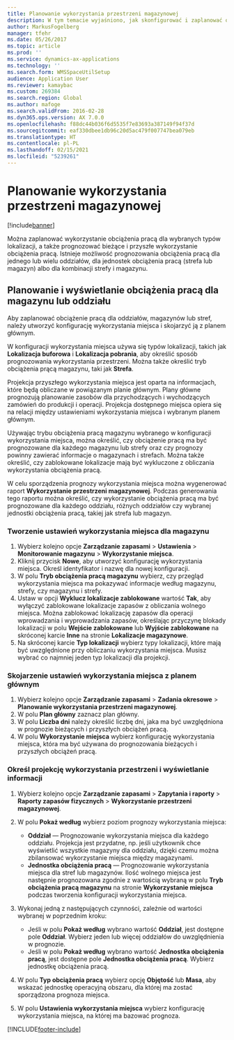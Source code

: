 ```yaml
---
title: Planowanie wykorzystania przestrzeni magazynowej
description: W tym temacie wyjaśniono, jak skonfigurować i zaplanować obciążenie pracą dla magazynu.
author: MarkusFogelberg
manager: tfehr
ms.date: 05/26/2017
ms.topic: article
ms.prod: ''
ms.service: dynamics-ax-applications
ms.technology: ''
ms.search.form: WMSSpaceUtilSetup
audience: Application User
ms.reviewer: kamaybac
ms.custom: 269384
ms.search.region: Global
ms.author: mafoge
ms.search.validFrom: 2016-02-28
ms.dyn365.ops.version: AX 7.0.0
ms.openlocfilehash: f88dc44b036f6d5535f7e83693a387149f94f37d
ms.sourcegitcommit: eaf330dbee1db96c20d5ac479f007747bea079eb
ms.translationtype: HT
ms.contentlocale: pl-PL
ms.lasthandoff: 02/15/2021
ms.locfileid: "5239261"
---
```

# <a name="schedule-load-utilization"></a>Planowanie wykorzystania przestrzeni magazynowej

[!include[banner](../includes/banner.md)]

Można zaplanować wykorzystanie obciążenia pracą dla wybranych typów lokalizacji, a także prognozować bieżące i przyszłe wykorzystanie obciążenia pracą. Istnieje możliwość prognozowania obciążenia pracą dla jednego lub wielu oddziałów, dla jednostek obciążenia pracą (strefa lub magazyn) albo dla kombinacji strefy i magazynu.

## <a name="schedule-and-view-the-load-for-a-warehouse-or-site"></a>Planowanie i wyświetlanie obciążenia pracą dla magazynu lub oddziału

Aby zaplanować obciążenie pracą dla oddziałów, magazynów lub stref, należy utworzyć konfigurację wykorzystania miejsca i skojarzyć ją z planem głównym.

W konfiguracji wykorzystania miejsca używa się typów lokalizacji, takich jak **Lokalizacja buforowa** i **Lokalizacja pobrania**, aby określić sposób prognozowania wykorzystania przestrzeni. Można także określić tryb obciążenia prącą magazynu, taki jak **Strefa**.

Projekcja przyszłego wykorzystania miejsca jest oparta na informacjach, które będą obliczane w powiązanym planie głównym. Plany główne prognozują planowanie zasobów dla przychodzących i wychodzących zamówień do produkcji i operacji. Projekcja dostępnego miejsca opiera się na relacji między ustawieniami wykorzystania miejsca i wybranym planem głównym.

Używając trybu obciążenia pracą magazynu wybranego w konfiguracji wykorzystania miejsca, można określić, czy obciążenie pracą ma być prognozowane dla każdego magazynu lub strefy oraz czy prognozy powinny zawierać informacje o magazynach i strefach. Można także określić, czy zablokowane lokalizacje mają być wykluczone z obliczania wykorzystania obciążenia pracą.

W celu sporządzenia prognozy wykorzystania miejsca można wygenerować raport **Wykorzystanie przestrzeni magazynowej**. Podczas generowania tego raportu można określić, czy wykorzystanie obciążenia pracą ma być prognozowane dla każdego oddziału, różnych oddziałów czy wybranej jednostki obciążenia pracą, takiej jak strefa lub magazyn.

### <a name="create-a-space-utilization-setup-for-a-warehouse"></a>Tworzenie ustawień wykorzystania miejsca dla magazynu

1. Wybierz kolejno opcje **Zarządzanie zapasami** \> **Ustawienia** \> **Monitorowanie magazynu** \> **Wykorzystanie miejsca**.
2. Kliknij przycisk **Nowe**, aby utworzyć konfigurację wykorzystania miejsca. Określ identyfikator i nazwę dla nowej konfiguracji.
3. W polu **Tryb obciążenia pracą magazynu** wybierz, czy przegląd wykorzystania miejsca ma pokazywać informacje według magazynu, strefy, czy magazynu i strefy.
4. Ustaw w opcji **Wyklucz lokalizacje zablokowane** wartość **Tak**, aby wyłączyć zablokowane lokalizacje zapasów z obliczania wolnego miejsca. Można zablokować lokalizację zapasów dla operacji wprowadzania i wyprowadzania zapasów, określając przyczynę blokady lokalizacji w polu **Wejście zablokowane** lub **Wyjście zablokowane** na skróconej karcie **Inne** na stronie **Lokalizacje magazynowe**.
5. Na skróconej karcie **Typ lokalizacji** wybierz typy lokalizacji, które mają być uwzględnione przy obliczaniu wykorzystania miejsca. Musisz wybrać co najmniej jeden typ lokalizacji dla projekcji.

### <a name="associate-a-space-utilization-setup-with-a-master-plan"></a>Skojarzenie ustawień wykorzystania miejsca z planem głównym

1. Wybierz kolejno opcje **Zarządzanie zapasami** \> **Zadania okresowe** \> **Planowanie wykorzystania przestrzeni magazynowej**.
2. W polu **Plan główny** zaznacz plan główny.
3. W polu **Liczba dni** należy określić liczbę dni, jaka ma być uwzględniona w prognozie bieżących i przyszłych obciążeń pracą.
4. W polu **Wykorzystanie miejsca** wybierz konfigurację wykorzystania miejsca, która ma być używana do prognozowania bieżących i przyszłych obciążeń pracą.

### <a name="specify-the-load-utilization-projection-and-view-information"></a>Określ projekcję wykorzystania przestrzeni i wyświetlanie informacji

1. Wybierz kolejno opcje **Zarządzanie zapasami** \> **Zapytania i raporty** \> **Raporty zapasów fizycznych** \> **Wykorzystanie przestrzeni magazynowej**.
2. W polu **Pokaż według** wybierz poziom prognozy wykorzystania miejsca:

    - **Oddział** — Prognozowanie wykorzystania miejsca dla każdego oddziału. Projekcja jest przydatne, np. jeśli użytkownik chce wyświetlić wszystkie magazyny dla oddziału, dzięki czemu można zbilansować wykorzystanie miejsca między magazynami.
    - **Jednostka obciążenia pracą** — Prognozowanie wykorzystania miejsca dla stref lub magazynów. Ilość wolnego miejsca jest następnie prognozowana zgodnie z wartością wybraną w polu **Tryb obciążenia pracą magazynu** na stronie **Wykorzystanie miejsca** podczas tworzenia konfiguracji wykorzystania miejsca.

3. Wykonaj jedną z następujących czynności, zależnie od wartości wybranej w poprzednim kroku:

    - Jeśli w polu **Pokaż według** wybrano wartość **Oddział**, jest dostępne pole **Oddział**. Wybierz jeden lub więcej oddziałów do uwzględnienia w prognozie.
    - Jeśli w polu **Pokaż według** wybrano wartość **Jednostka obciążenia pracą**, jest dostępne pole **Jednostka obciążenia pracą**. Wybierz jednostkę obciążenia pracą.

4. W polu **Typ obciążenia pracą** wybierz opcję **Objętość** lub **Masa**, aby wskazać jednostkę operacyjną obszaru, dla której ma zostać sporządzona prognoza miejsca.
5. W polu **Ustawienia wykorzystania miejsca** wybierz konfigurację wykorzystania miejsca, na której ma bazować prognoza.


[!INCLUDE[footer-include](../../includes/footer-banner.md)]